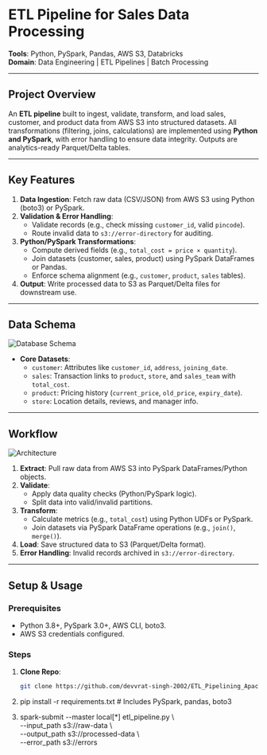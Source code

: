 # ETL Pipeline for Sales Data Processing

**Tools**: Python, PySpark, Pandas, AWS S3, Databricks  
**Domain**: Data Engineering | ETL Pipelines | Batch Processing  

---

## Project Overview  
An **ETL pipeline** built to ingest, validate, transform, and load sales, customer, and product data from AWS S3 into structured datasets. All transformations (filtering, joins, calculations) are implemented using **Python and PySpark**, with error handling to ensure data integrity. Outputs are analytics-ready Parquet/Delta tables.  

---

## Key Features  
1. **Data Ingestion**: Fetch raw data (CSV/JSON) from AWS S3 using Python (boto3) or PySpark.  
2. **Validation & Error Handling**:  
   - Validate records (e.g., check missing `customer_id`, valid `pincode`).  
   - Route invalid data to `s3://error-directory` for auditing.  
3. **Python/PySpark Transformations**:  
   - Compute derived fields (e.g., `total_cost = price × quantity`).  
   - Join datasets (customer, sales, product) using PySpark DataFrames or Pandas.  
   - Enforce schema alignment (e.g., `customer`, `product`, `sales` tables).  
4. **Output**: Write processed data to S3 as Parquet/Delta files for downstream use.  

---

## Data Schema  
![Database Schema](database_schema.drawio.png)  
- **Core Datasets**:  
  - `customer`: Attributes like `customer_id`, `address`, `joining_date`.  
  - `sales`: Transaction links to `product`, `store`, and `sales_team` with `total_cost`.  
  - `product`: Pricing history (`current_price`, `old_price`, `expiry_date`).  
  - `store`: Location details, reviews, and manager info.  

---

## Workflow  
![Architecture](architecture.png)  
1. **Extract**: Pull raw data from AWS S3 into PySpark DataFrames/Python objects.  
2. **Validate**:  
   - Apply data quality checks (Python/PySpark logic).  
   - Split data into valid/invalid partitions.  
3. **Transform**:  
   - Calculate metrics (e.g., `total_cost`) using Python UDFs or PySpark.  
   - Join datasets via PySpark DataFrame operations (e.g., `join()`, `merge()`).  
4. **Load**: Save structured data to S3 (Parquet/Delta format).  
5. **Error Handling**: Invalid records archived in `s3://error-directory`.  

---

## Setup & Usage  
### Prerequisites  
- Python 3.8+, PySpark 3.0+, AWS CLI, boto3.  
- AWS S3 credentials configured.  

### Steps  
1. **Clone Repo**:  
   ```bash  
   git clone https://github.com/devvrat-singh-2002/ETL_Pipelining_ApacheSpark.git

2. pip install -r requirements.txt  # Includes PySpark, pandas, boto3

3. spark-submit --master local[*] etl_pipeline.py \  
--input_path s3://raw-data \  
--output_path s3://processed-data \  
--error_path s3://errors  
